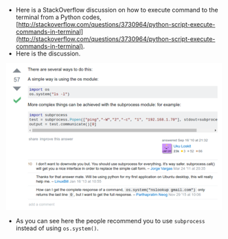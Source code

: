 * Here is a StackOverflow discussion on how to execute command to the terminal from a Python codes, [http://stackoverflow.com/questions/3730964/python-script-execute-commands-in-terminal](http://stackoverflow.com/questions/3730964/python-script-execute-commands-in-terminal).
* Here is the discussion.

![./20161214-0014-cet-python-execute-command-from-terminal-1.png](./20161214-0014-cet-python-execute-command-from-terminal-1.png)

* As you can see here the people recommend you to use `subprocess` instead of using `os.system()`.